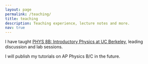```yaml
---
layout: page
permalink: /teaching/
title: teaching
description: Teaching experience, lecture notes and more.
nav: true
---
```


I have taught <a href="http://guide.berkeley.edu/courses/physics/">PHYS 8B: Introductory Physics at UC Berkeley</a>, leading discussion and lab sessions.

I will publish my tutorials on AP Physics B/C in the future.